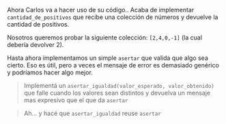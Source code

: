 Ahora Carlos va a hacer uso de su código.. Acaba de implementar `cantidad_de_positivos` que recibe una colección de números y devuelve la cantidad de positivos.

Nosotros queremos probar la siguiente colección: `[2,4,0,-1]` (la cual debería devolver 2).

Hasta ahora implementamos un simple `asertar` que valida que algo sea cierto. Eso es útil, pero a veces el mensaje de error es demasiado genérico y podríamos hacer algo mejor.

> Implementá un `asertar_igualdad(valor_esperado, valor_obtenido)` que falle cuando los valores sean distintos y devuelva un mensaje mas expresivo que el que da `asertar`

> Ah... y hacé que `asertar_igualdad` reuse `asertar`



